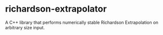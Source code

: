 richardson-extrapolator
=======================

A C++ library that performs numerically stable Richardson Extrapolation on arbitrary size input.
